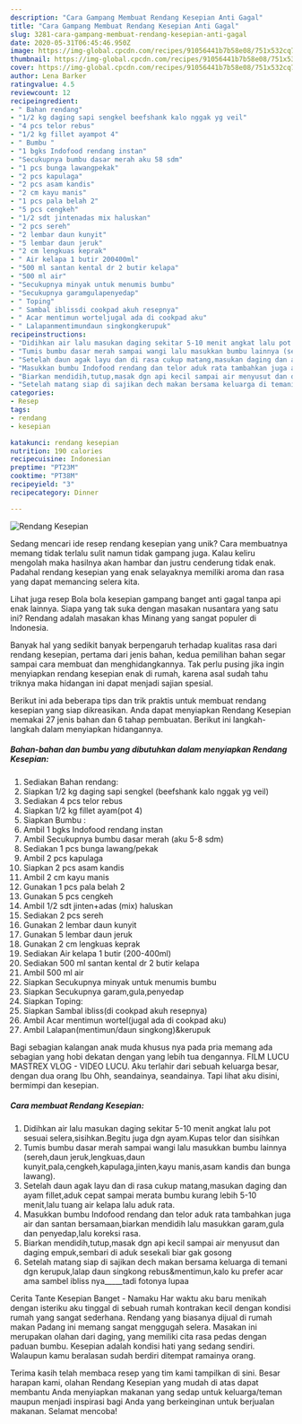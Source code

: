 ```yaml
---
description: "Cara Gampang Membuat Rendang Kesepian Anti Gagal"
title: "Cara Gampang Membuat Rendang Kesepian Anti Gagal"
slug: 3281-cara-gampang-membuat-rendang-kesepian-anti-gagal
date: 2020-05-31T06:45:46.950Z
image: https://img-global.cpcdn.com/recipes/91056441b7b58e08/751x532cq70/rendang-kesepian-foto-resep-utama.jpg
thumbnail: https://img-global.cpcdn.com/recipes/91056441b7b58e08/751x532cq70/rendang-kesepian-foto-resep-utama.jpg
cover: https://img-global.cpcdn.com/recipes/91056441b7b58e08/751x532cq70/rendang-kesepian-foto-resep-utama.jpg
author: Lena Barker
ratingvalue: 4.5
reviewcount: 12
recipeingredient:
- " Bahan rendang"
- "1/2 kg daging sapi sengkel beefshank kalo nggak yg veil"
- "4 pcs telor rebus"
- "1/2 kg fillet ayampot 4"
- " Bumbu "
- "1 bgks Indofood rendang instan"
- "Secukupnya bumbu dasar merah aku 58 sdm"
- "1 pcs bunga lawangpekak"
- "2 pcs kapulaga"
- "2 pcs asam kandis"
- "2 cm kayu manis"
- "1 pcs pala belah 2"
- "5 pcs cengkeh"
- "1/2 sdt jintenadas mix haluskan"
- "2 pcs sereh"
- "2 lembar daun kunyit"
- "5 lembar daun jeruk"
- "2 cm lengkuas keprak"
- " Air kelapa 1 butir 200400ml"
- "500 ml santan kental dr 2 butir kelapa"
- "500 ml air"
- "Secukupnya minyak untuk menumis bumbu"
- "Secukupnya garamgulapenyedap"
- " Toping"
- " Sambal iblissdi cookpad akuh resepnya"
- " Acar mentimun worteljugal ada di cookpad aku"
- " Lalapanmentimundaun singkongkerupuk"
recipeinstructions:
- "Didihkan air lalu masukan daging sekitar 5-10 menit angkat lalu pot sesuai selera,sisihkan.Begitu juga dgn ayam.Kupas telor dan sisihkan"
- "Tumis bumbu dasar merah sampai wangi lalu masukkan bumbu lainnya (sereh,daun jeruk,lengkuas,daun kunyit,pala,cengkeh,kapulaga,jinten,kayu manis,asam kandis dan bunga lawang)."
- "Setelah daun agak layu dan di rasa cukup matang,masukan daging dan ayam fillet,aduk cepat sampai merata bumbu kurang lebih 5-10 menit,lalu tuang air kelapa lalu aduk rata."
- "Masukkan bumbu Indofood rendang dan telor aduk rata tambahkan juga air dan santan bersamaan,biarkan mendidih lalu masukkan garam,gula dan penyedap,lalu koreksi rasa."
- "Biarkan mendidih,tutup,masak dgn api kecil sampai air menyusut dan daging empuk,sembari di aduk sesekali biar gak gosong"
- "Setelah matang siap di sajikan dech makan bersama keluarga di temani dgn kerupuk,lalap daun singkong rebus&amp;mentimun,kalo ku prefer acar ama sambel ibliss nya_____tadi fotonya lupaa"
categories:
- Resep
tags:
- rendang
- kesepian

katakunci: rendang kesepian 
nutrition: 190 calories
recipecuisine: Indonesian
preptime: "PT23M"
cooktime: "PT38M"
recipeyield: "3"
recipecategory: Dinner

---
```



![Rendang Kesepian](https://img-global.cpcdn.com/recipes/91056441b7b58e08/751x532cq70/rendang-kesepian-foto-resep-utama.jpg)

Sedang mencari ide resep rendang kesepian yang unik? Cara membuatnya memang tidak terlalu sulit namun tidak gampang juga. Kalau keliru mengolah maka hasilnya akan hambar dan justru cenderung tidak enak. Padahal rendang kesepian yang enak selayaknya memiliki aroma dan rasa yang dapat memancing selera kita.

Lihat juga resep Bola bola kesepian gampang banget anti gagal tanpa api enak lainnya. Siapa yang tak suka dengan masakan nusantara yang satu ini? Rendang adalah masakan khas Minang yang sangat populer di Indonesia.

Banyak hal yang sedikit banyak berpengaruh terhadap kualitas rasa dari rendang kesepian, pertama dari jenis bahan, kedua pemilihan bahan segar sampai cara membuat dan menghidangkannya. Tak perlu pusing jika ingin menyiapkan rendang kesepian enak di rumah, karena asal sudah tahu triknya maka hidangan ini dapat menjadi sajian spesial.


Berikut ini ada beberapa tips dan trik praktis untuk membuat rendang kesepian yang siap dikreasikan. Anda dapat menyiapkan Rendang Kesepian memakai 27 jenis bahan dan 6 tahap pembuatan. Berikut ini langkah-langkah dalam menyiapkan hidangannya.

<!--inarticleads1-->

##### Bahan-bahan dan bumbu yang dibutuhkan dalam menyiapkan Rendang Kesepian:

1. Sediakan  Bahan rendang:
1. Siapkan 1/2 kg daging sapi sengkel (beefshank kalo nggak yg veil)
1. Sediakan 4 pcs telor rebus
1. Siapkan 1/2 kg fillet ayam(pot 4)
1. Siapkan  Bumbu :
1. Ambil 1 bgks Indofood rendang instan
1. Ambil Secukupnya bumbu dasar merah (aku 5-8 sdm)
1. Sediakan 1 pcs bunga lawang/pekak
1. Ambil 2 pcs kapulaga
1. Siapkan 2 pcs asam kandis
1. Ambil 2 cm kayu manis
1. Gunakan 1 pcs pala belah 2
1. Gunakan 5 pcs cengkeh
1. Ambil 1/2 sdt jinten+adas (mix) haluskan
1. Sediakan 2 pcs sereh
1. Gunakan 2 lembar daun kunyit
1. Gunakan 5 lembar daun jeruk
1. Gunakan 2 cm lengkuas keprak
1. Sediakan  Air kelapa 1 butir (200-400ml)
1. Sediakan 500 ml santan kental dr 2 butir kelapa
1. Ambil 500 ml air
1. Siapkan Secukupnya minyak untuk menumis bumbu
1. Siapkan Secukupnya garam,gula,penyedap
1. Siapkan  Toping:
1. Siapkan  Sambal ibliss(di cookpad akuh resepnya)
1. Ambil  Acar mentimun wortel(jugal ada di cookpad aku)
1. Ambil  Lalapan(mentimun/daun singkong)&amp;kerupuk


Bagi sebagian kalangan anak muda khusus nya pada pria memang ada sebagian yang hobi dekatan dengan yang lebih tua dengannya. FILM LUCU MASTREX VLOG - VIDEO LUCU. Aku terlahir dari sebuah keluarga besar, dengan dua orang Ibu Ohh, seandainya, seandainya. Tapi lihat aku disini, bermimpi dan kesepian. 

<!--inarticleads2-->

##### Cara membuat Rendang Kesepian:

1. Didihkan air lalu masukan daging sekitar 5-10 menit angkat lalu pot sesuai selera,sisihkan.Begitu juga dgn ayam.Kupas telor dan sisihkan
1. Tumis bumbu dasar merah sampai wangi lalu masukkan bumbu lainnya (sereh,daun jeruk,lengkuas,daun kunyit,pala,cengkeh,kapulaga,jinten,kayu manis,asam kandis dan bunga lawang).
1. Setelah daun agak layu dan di rasa cukup matang,masukan daging dan ayam fillet,aduk cepat sampai merata bumbu kurang lebih 5-10 menit,lalu tuang air kelapa lalu aduk rata.
1. Masukkan bumbu Indofood rendang dan telor aduk rata tambahkan juga air dan santan bersamaan,biarkan mendidih lalu masukkan garam,gula dan penyedap,lalu koreksi rasa.
1. Biarkan mendidih,tutup,masak dgn api kecil sampai air menyusut dan daging empuk,sembari di aduk sesekali biar gak gosong
1. Setelah matang siap di sajikan dech makan bersama keluarga di temani dgn kerupuk,lalap daun singkong rebus&amp;mentimun,kalo ku prefer acar ama sambel ibliss nya_____tadi fotonya lupaa


Cerita Tante Kesepian Banget - Namaku Har waktu aku baru menikah dengan isteriku aku tinggal di sebuah rumah kontrakan kecil dengan kondisi rumah yang sangat sederhana. Rendang yang biasanya dijual di rumah makan Padang ini memang sangat menggugah selera. Masakan ini merupakan olahan dari daging, yang memiliki cita rasa pedas dengan paduan bumbu. Kesepian adalah kondisi hati yang sedang sendiri. Walaupun kamu beralasan sudah berdiri ditempat ramainya orang. 

Terima kasih telah membaca resep yang tim kami tampilkan di sini. Besar harapan kami, olahan Rendang Kesepian yang mudah di atas dapat membantu Anda menyiapkan makanan yang sedap untuk keluarga/teman maupun menjadi inspirasi bagi Anda yang berkeinginan untuk berjualan makanan. Selamat mencoba!
